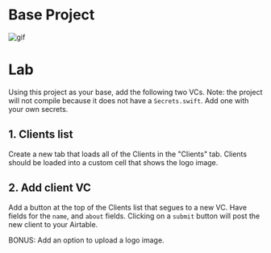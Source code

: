 # Base Project

![gif](./projectGif.gif)

# Lab

Using this project as your base, add the following two VCs.  Note: the project will not compile because it does not have a `Secrets.swift`.  Add one with your own secrets.

## 1. Clients list

Create a new tab that loads all of the Clients in the "Clients" tab.  Clients should be loaded into a custom cell that shows the logo image.

## 2. Add client VC

Add a button at the top of the Clients list that segues to a new VC.  Have fields for the `name`, and `about` fields.  Clicking on a `submit` button will post the new client to your Airtable.

BONUS: Add an option to upload a logo image.
